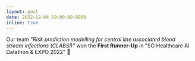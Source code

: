 ```yaml
---
layout: post
date: 2022-12-04 08:00:00-0800
inline: true
---
```


Our team *"Risk prediction modelling for central line associated blood stream infections (CLABSI)"* won the **First Runner-Up** in "SG Healthcare Al Datathon & EXPO 2022" 🎉
